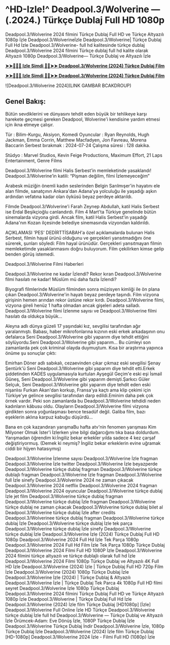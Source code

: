 # ^HD-Izle!^ Deadpool.3/Wolverine — (.2024.) Türkçe Dublaj Full HD 1080p

Deadpool.3/Wolverine 2024 filmini Türkçe Dublaj Full HD ve Türkçe Altyazılı 1080p İzle Deadpool.3/Wolverineİzle Deadpool.3/Wolverine| Türkçe Dublaj Full Hd İzle Deadpool.3/Wolverine- full hd kalitesinde türkçe dublaj Deadpool.3/Wolverine 2024 filmini Türkçe dublaj full hd kalite olarak Altyazılı 1080p Deadpool.3/Wolverine— Türkçe Dublaj ve Altyazılı İzle

**[➤➤🔴✅📱 Izle Simdi 🔴✅➤➤ Deadpool.3/Wolverine (2024) Türkçe Dublaj Film](https://inflix.site/tr/movie/533535/deadpool-wolverine)**

**[➤➤🔴✅📱 Izle Simdi 🔴✅➤➤ Deadpool.3/Wolverine (2024) Türkçe Dublaj Film](https://inflix.site/tr/movie/533535/deadpool-wolverine)**

![Deadpool.3/Wolverine 2024](LINK GAMBAR BCAKDROUP)

## Genel Bakış:
Bütün sevdiklerini ve dünyasını tehdit eden büyük bir tehlikeye karşı harekete geçmesi gereken Deadpool, Wolverine'i kendisine yardım etmesi için ikna etmeye çalışır.

Tür      : Bilim-Kurgu, Aksiyon, Komedi
Oyuncular      : Ryan Reynolds, Hugh Jackman, Emma Corrin, Matthew Macfadyen, Jon Favreau, Morena Baccarin
Serbest bırakmak    : 2024-07-24
Çalışma süresi : 128 dakika.

Stüdyo : Marvel Studios, Kevin Feige Productions, Maximum Effort, 21 Laps Entertainment, Genre Films 

Deadpool.3/Wolverine filmi Halis Serbest’in memleketinde yasaklandı! Deadpool.3/Wolverine’in katili: “Pişman değilim, filmi İzlemeyeceğim”

Arabesk müziğin önemli kadın seslerinden Belgin Sarılmışer'in hayatını ele alan filmde, sanatçının Ankara'dan Adana'ya yolculuğu ile yaşadığı aşkın ardından vefatına kadar olan öyküsü beyaz perdeye aktarıldı.

Filmde Deadpool.3/Wolverine'i Farah Zeynep Abdullah, katil Halis Serbest ise Erdal Beşikçioğlu canlandırdı. Film 4 Mart'ta Türkiye genelinde bütün sinemalarda vizyona girdi. Ancak film, katil Halis Serbest'in yaşadığı Adana'nın Kozan ilçesinde belediye sinemasında vizyondan kaldırıldı.

AÇIKLAMASI 'PES' DEDİRTTİSABAH'a özel açıklamalarda bulunan Halis Serbest, filmin hayal ürünü olduğunu ve gerçekleri yansıtmadığını öne sürerek, şunları söyledi: Film hayal ürünüdür. Gerçekleri yansıtmayan filmin memleketimde yasaklanmasını doğru buluyorum. Film çekilirken kimse gelip benden görüş istemedi.

Deadpool.3/Wolverine Filmi Haberleri

Deadpool.3/Wolverine ne kadar İzlendi? Rekor kıran Deadpool.3/Wolverine filmi hasılatı ne kadar! Müslüm mü daha fazla İzlendi?

Biyografi filmlerinde Müslüm filminden sonra müzisyen kimliği ile ön plana çıkan Deadpool.3/Wolverine'in hayatı beyaz perdeye taşındı. Film vizyona girişinin hemen arından rekor üstüne rekor kırdı. Deadpool.3/Wolverine filmi, vizyona gireli henüz 1 hafta olmadan ancak gişeleri adeta salladı. Deadpool.3/Wolverine filmi İzlenme sayısı ve Deadpool.3/Wolverine filmi hasılatı da oldukça büyük...

Aleyna adlı dünya güzeli 17 yaşındaki kız, sevgilisi tarafından ağır yaralanmıştı. Babası, haber mikrofonlarına kızının eski erkek arkadaşının onu defalarca Seni Deadpool.3/Wolverine gibi yaparım diye tehdit ettiğini söylüyordu.Seni Deadpool.3/Wolverine gibi yaparım... Bu cümleyi son zamanlarda pek çok kriminal olayda duymuştum. Kısa bir araştırma yapınca önüme şu sonuçlar çıktı:

Emirhan Döner adlı sabıkalı, cezaevinden çıkar çıkmaz eski sevgilisi Şenay Şentürk'ü Seni Deadpool.3/Wolverine gibi yaparım diye tehdit etti.Erkek şiddetinden KADES uygulamasıyla kurtulan Ayşegül Geçim'e eski eşi İsmail Güneş, Seni Deadpool.3/Wolverine gibi yaparım demişti.Şarkıcı Güler Selçuk, Seni Deadpool.3/Wolverine gibi yaparım diye tehdit eden eski nişanlısı Furkan Akan'dan korkup, Fransa'ya kaçtı ama klip çekimi için Türkiye'ye gelince sevgilisi tarafından darp edildi.Eminim daha pek çok örnek vardır. Peki son zamanlarda bu Deadpool.3/Wolverine tehdidi neden kadınların kâbusu oldu. Olayların Deadpool.3/Wolverine filmi vizyona girdikten sonra yoğunlaşması bence tesadüf değil. Galiba film, bazı eşeklerin aklına karpuz kabuğu düşürdü...

Bana en çok kazandıran yarışmaBu hafta atv'nin fenomen yarışması Kim Milyoner Olmak İster'i İzlerken yine bilgi dağarcığımı tıka basa doldurdum. Yarışmadan öğrendim ki:İngiliz bekar erkekler yılda sadece 4 kez çarşaf değiştiriyormuş. (Demek ki neymiş? İngiliz bekar erkeklerin evine uğramak ciddi bir hijyen hatasıymış)

Deadpool.3/Wolverine İzlenme sayısı
Deadpool.3/Wolverine İzle fragman
Deadpool.3/Wolverine İzle twitter
Deadpool.3/Wolverine İzle beyazperde
Deadpool.3/Wolverine türkçe dublaj fragman
Deadpool.3/Wolverine türkçe dublajlı fragman
Deadpool.3/Wolverine İzle fragman
Deadpool.3/Wolverine full İzle sinefy
Deadpool.3/Wolverine 2024 ne zaman çıkacak
Deadpool.3/Wolverine 2024 netflix
Deadpool.3/Wolverine 2024 fragman
Deadpool.3/Wolverine 2024 oyuncular
Deadpool.3/Wolverine türkçe dublaj İzle jet film
Deadpool.3/Wolverine türkçe dublaj fragman
Deadpool.3/Wolverine türkçe dublaj İzle fragman
Deadpool.3/Wolverine türkçe dublaj ne zaman çıkacak
Deadpool.3/Wolverine türkçe dublaj bilet al
Deadpool.3/Wolverine türkçe dublaj İzle after credits
Deadpool.3/Wolverinee türkçe dublaj fragman
Deadpool.3/Wolverine türkçe dublaj İzle
Deadpool.3/Wolverine türkçe dublaj İzle tek parça
Deadpool.3/Wolverine türkçe dublaj İzle sinefy
Deadpool.3/Wolverine türkçe dublaj İzle
Deadpool.3/Wolverine İzle (2024) Türkçe Dublaj Full HD 1080p
Deadpool.3/Wolverine 2024 Full Hd İzle Tek Parça 1080p
Deadpool.3/Wolverine 2024 Full Hd Film İzle Tek Parça 1080p Türkçe Dublaj
Deadpool.3/Wolverine 2024 Filmi Full HD 1080P İzle
Deadpool.3/Wolverine 2024 filmini türkçe altyazılı ve türkçe dublajlı olarak full hd İzle
Deadpool.3/Wolverine 2024 Filmi 1080p Türkçe Dublaj ve Altyazılı 4K Full HD İzle
Deadpool.3/Wolverine (2024) İzle | Türkçe Dublaj Full HD 720p Film İzle
Deadpool.3/Wolverine (2024) 1080p Türkçe Dublaj İzle
Deadpool.3/Wolverine İzle (2024) | Türkçe Dublaj & Altyazılı
Deadpool.3/Wolverine İzle | Türkçe Dublaj Tek Parca 4k 1080p Full HD filmi seyret
Deadpool.3/Wolverine İzle 1080p Türkçe Dublaj
Deadpool.3/Wolverine 2024 filmini Türkçe Dublaj Full HD ve Türkçe Altyazılı 1080p İzle
Deadpool.3/Wolverine | Türkçe Dublaj Full Hd İzle
Deadpool.3/Wolverine (2024) İzle film Türkçe Dublaj [HD1080p]
[İzle] Deadpool.3/Wolverine Full Online İzle HD Türkçe
Deadpool.3/Wolverine türkçe dublaj İzle full hd
Deadpool.3/Wolverine — Türkçe Dublaj ve Altyazılı İzle
Örümcek-Adam: Eve Dönüş İzle, 1080P Türkçe Dublaj İzle
Deadpool.3/Wolverine Türkçe Dublaj İndi̇r
Deadpool.3/Wolverine İzle, 1080p Türkçe Dublaj İzle
Deadpool.3/Wolverine (2024) İzle film Türkçe Dublaj [HD-1080p]
Deadpool.3/Wolverine 2024 İzle - Filmi Full HD (1080p) İzle

